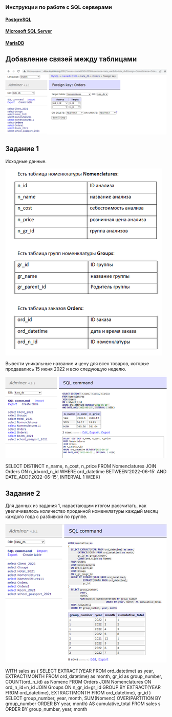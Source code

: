 ### Инструкции по работе с SQL серверами

#### [PostgreSQL](/SQL/servers/PostgreSQL/instructions-postgres.md)

#### [Microsoft SQL Server](/SQL/servers/MicrosoftSQL/instructions-ms_sql.md)

#### [MariaDB](/SQL/servers/MariaDB/instructions-mariadb.md)

## Добавление связей между таблицами

![Пример](/SQL/Screenshot_2SQL.png "Пример")

## Задание 1

Исходные данные.

![Пример](/SQL/0.png "Пример")

Вывести уникальные название и цену для всех товаров, которые продавались 15 июня 2022 и всю следующую неделю.

![Пример](/SQL/1.png "Пример")

SELECT DISTINCT n_name, n_cost, n_price
FROM Nomenclatures
JOIN Orders
ON n_id=ord_n_id
WHERE ord_datetime BETWEEN'2022-06-15' 
AND DATE_ADD('2022-06-15', INTERVAL 1 WEEK)

## Задание 2

Для данных из задания 1, нарастающим итогом рассчитать, как увеличивалось количество проданной номенклатуры каждый месяц каждого года с разбивкой по группе.

![Пример](/SQL/2.png "Пример")

WITH sales as
(
  SELECT EXTRACT(YEAR FROM ord_datetime) as year,
       EXTRACT(MONTH FROM ord_datetime) as month,
       gr_id as group_number,
       COUNT(ord_n_id) as Nomenc
  FROM Orders
  JOIN Nomenclatures
  ON ord_n_id=n_id
  JOIN Groups
  ON n_gr_id=gr_id
  GROUP BY EXTRACT(YEAR FROM ord_datetime),
           EXTRACT(MONTH FROM ord_datetime),
           gr_id 
)
  SELECT group_number,
         year,
         month,
         SUM(Nomenc) OVER(PARTITION BY group_number
                            ORDER BY year, month) AS cumulative_total
  FROM sales s
  ORDER BY group_number, year, month